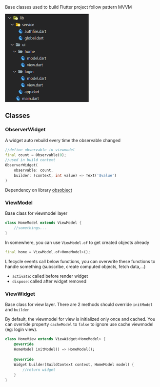 Base classes used to build Flutter project follow pattern MVVM

![structure](/assets/structure.png)

## Classes

### ObserverWidget

A widget auto rebuild every time the observable changed

```dart
//define observable in viewmodel
final count = Observable(0);
//used in build context
ObserverWidget(
    observable: count,
    builder: (context, int value) => Text('$value')
)

```

Dependency on library [obsobject](https://github.com/hientrung/dart-observable)

### ViewModel

Base class for viewmodel layer

```dart
class HomeModel extends ViewModel {
    //somethings...
}
```

In somewhere, you can use `ViewModel.of` to get created objects already

```dart
final home = ViewModel.of<HomeModel>();
```

Lifecycle events call below functions, you can overwrite these functions to handle something (subscribe, create computed objects, fetch data,...)

- `activate`: called before render widget
- `dispose`: called after widget removed

### ViewWidget

Base class for view layer. There are 2 methods should override `initModel` and `builder`

By default, the viewmodel for view is initialized only once and cached. You can override property `cacheModel` to `false` to ignore use cache viewmodel (eg: login view).

```dart
class HomeView extends ViewWidget<HomeModel> {
    @override
    HomeModel initModel() => HomeModel();

    @override
    Widget builder(BuildContext context, HomeModel model) {
        //return widget
    }
}
```
